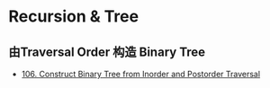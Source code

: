 # Recursion & Tree

## 由Traversal Order 构造 Binary Tree
* [106. Construct Binary Tree from Inorder and Postorder Traversal](https://leetcode.com/problems/construct-binary-tree-from-inorder-and-postorder-traversal/)


